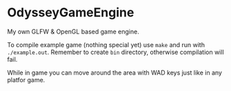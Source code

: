 # OdysseyGameEngine

My own GLFW & OpenGL based game engine.

To compile example game (nothing special yet) use ```make``` and run with ```./example.out```.
Remember to create ```bin``` directory, otherwise compilation will fail.

While in game you can move around the area with WAD keys just like in any platfor game.


